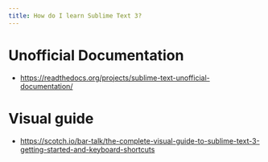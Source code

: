 ```yaml
---
title: How do I learn Sublime Text 3?
---
```


# Unofficial Documentation
- <https://readthedocs.org/projects/sublime-text-unofficial-documentation/>

# Visual guide
- <https://scotch.io/bar-talk/the-complete-visual-guide-to-sublime-text-3-getting-started-and-keyboard-shortcuts>